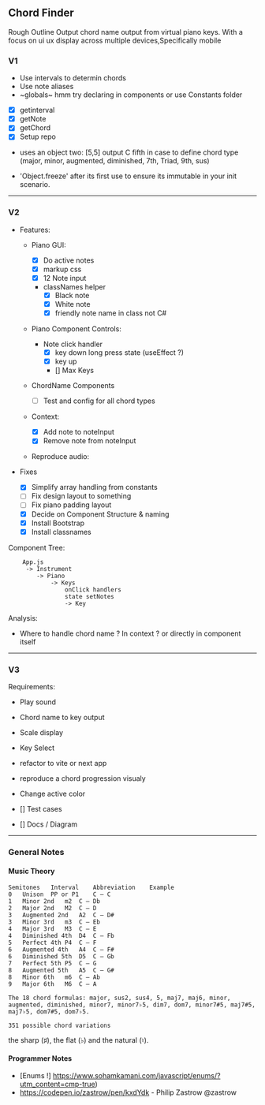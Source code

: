 ## Chord Finder

Rough Outline Output chord name output from virtual piano keys. With a focus on ui ux display across multiple devices,Specifically mobile 

### V1
-  Use intervals to determin chords
-  Use note aliases
-  ~globals~ hmm try declaring in components or use Constants folder
- [x] getinterval
- [x] getNote
- [x] getChord
- [x] Setup repo
  
-  uses an object two: [5,5] output C fifth in case to define chord type (major, minor, augmented, diminished, 7th, Triad, 9th, sus) 
  
-  'Object.freeze' after its first use to ensure its immutable in your init scenario.

---
### V2
- Features:
   - Piano GUI:
     - [x] Do active notes
     - [x] markup css
     - [X] 12 Note input
     - classNames  helper 
       - [x] Black note
       - [x] White note
       - [x] friendly note name in class not C#

   - Piano Component Controls: 
     - Note click handler
       - [x] key down long press state (useEffect ?)
       - [x] key up
       - [] Max Keys

   - ChordName Components
     - [ ] Test and config for all chord types

   - Context:
     - [x] Add note to noteInput
     - [x] Remove note from noteInput

   - Reproduce audio:

- Fixes
     - [x] Simplify array handling from constants
     - [ ] Fix design layout to something 
     - [ ] Fix piano padding layout
     - [x] Decide on Component Structure & naming
     - [x] Install Bootstrap
     - [x] Install classnames

Component Tree:
```
    App.js
     -> Instrument
        -> Piano
            -> Keys
                onClick handlers
                state setNotes
                -> Key 
```

Analysis:

- Where to handle chord name ? In context ? or directly in component itself
 
---

### V3
Requirements:
   - Play sound
   - Chord name to key output
   - Scale display
   - Key Select
   - refactor to vite or next app
   - reproduce a chord progression visualy
   - Change active color


-  [] Test cases
-  [] Docs / Diagram

--- 


### General Notes

#### Music Theory
    Semitones	Interval	Abbreviation	Example
    0	Unison	PP or P1	C – C
    1	Minor 2nd	m2	C – Db
    2	Major 2nd	M2	C – D
    3	Augmented 2nd	A2	C – D#
    3	Minor 3rd	m3	C – Eb
    4	Major 3rd	M3	C – E
    4	Diminished 4th	D4	C – Fb
    5	Perfect 4th	P4	C – F
    6	Augmented 4th	A4	C – F#
    6	Diminished 5th	D5	C – Gb
    7	Perfect 5th	P5	C – G
    8	Augmented 5th	A5	C – G#
    8	Minor 6th	m6	C – Ab
    9	Major 6th	M6	C – A

    The 18 chord formulas: major, sus2, sus4, 5, maj7, maj6, minor, augmented, diminished, minor7, minor7♭5, dim7, dom7, minor7#5, maj7#5, maj7♭5, dom7#5, dom7♭5.

    351 possible chord variations
the sharp (♯), the flat (♭) and the natural (♮).

#### Programmer Notes
-  [Enums !] https://www.sohamkamani.com/javascript/enums/?utm_content=cmp-true)
-  https://codepen.io/zastrow/pen/kxdYdk - Philip Zastrow @zastrow